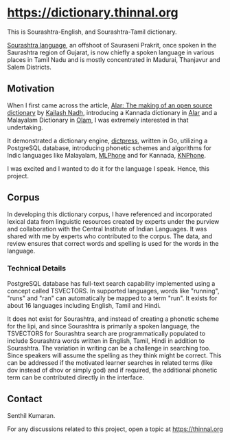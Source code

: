 # https://dictionary.thinnal.org

This is Sourashtra-English, and Sourashtra-Tamil dictionary.

[Sourashtra language](https://en.wikipedia.org/wiki/Saurashtra_language), an offshoot of Sauraseni Prakrit, once spoken in the Saurashtra region of Gujarat, is now chiefly a spoken language in various places in Tamil Nadu and is mostly concentrated in Madurai, Thanjavur and Salem Districts. 

## Motivation 

When I first came across the article, [Alar: The making of an open source dictionary](https://zerodha.tech/blog/alar-the-making-of-an-open-source-dictionary/) by [Kailash Nadh](https://nadh.in/), introducing a Kannada dictionary in [Alar](https://alar.ink/) and a Malayalam Dictionary in [Olam](https://olam.in/), I was extremely interested in that undertaking.

It demonstrated a dictionary engine, [dictpress](https://github.com/knadh/dictpress), written in Go, utilizing a PostgreSQL database, introducing phonetic schemes and algorithms for Indic languages like Malayalam, [MLPhone](https://github.com/knadh/mlphone) and for Kannada, [KNPhone](https://github.com/knadh/knphone).

I was excited and I wanted to do it for the language I speak. Hence, this project.

## Corpus

In developing this dictionary corpus, I have referenced and incorporated lexical data from linguistic resources created by experts under the purview and collaboration with the Central Institute of Indian Languages. It was shared with me by experts who contributed to the corpus. 
The data, and review ensures that correct words and spelling is used for the words in the language.

### Technical Details

PostgreSQL database has full-text search capability implemented using a concept called TSVECTORS. In supported languages, words like "running", "runs" and "ran" can automatically be mapped to a term "run". It exists for about 16 languages including English, Tamil and Hindi.

It does not exist for Sourashtra, and instead of creating a phonetic scheme for the lipi, and since Sourashtra is primarily a spoken language, the TSVECTORS for Sourashtra search are programmatically populated to include Sourashtra words written in English, Tamil, Hindi in addition to Sourashtra. The variation in writing can be a challenge in searching too. Since speakers will assume the spelling as they think might be correct. This can be addressed if the motivated learner searches in related terms (like dov instead of dhov or simply god) and if required, the additional phonetic term can be contributed directly in the interface.


## Contact

Senthil Kumaran.

For any discussions related to this project, open a topic at https://thinnal.org
